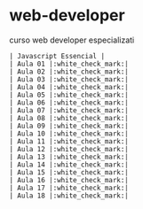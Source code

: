 # web-developer
curso web developer especializati

	| Javascript Essencial | 
    | Aula 01 |:white_check_mark:|
    | Aula 02 |:white_check_mark:|
    | Aula 03 |:white_check_mark:|
    | Aula 04 |:white_check_mark:|
    | Aula 05 |:white_check_mark:|
    | Aula 06 |:white_check_mark:|
    | Aula 07 |:white_check_mark:|
    | Aula 08 |:white_check_mark:|
    | Aula 09 |:white_check_mark:|
    | Aula 10 |:white_check_mark:|
    | Aula 11 |:white_check_mark:|
    | Aula 12 |:white_check_mark:|
    | Aula 13 |:white_check_mark:|
    | Aula 14 |:white_check_mark:|
    | Aula 15 |:white_check_mark:|
    | Aula 16 |:white_check_mark:|
    | Aula 17 |:white_check_mark:|
    | Aula 18 |:white_check_mark:|
